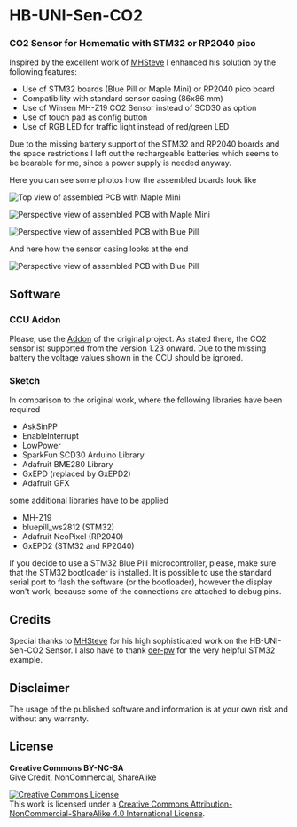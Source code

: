 # HB-UNI-Sen-CO2

### CO2 Sensor for Homematic with STM32 or RP2040 pico

Inspired by the excellent work of [MHSteve](https://github.com/HMSteve/HB-UNI-Sen-CO2/blob/main/README.md) I enhanced his solution by the following features:
- Use of STM32 boards (Blue Pill or Maple Mini) or RP2040 pico board
- Compatibility with standard sensor casing (86x86 mm)
- Use of Winsen MH-Z19 CO2 Sensor instead of SCD30 as option
- Use of touch pad as config button
- Use of RGB LED for traffic light instead of red/green LED

Due to the missing battery support of the STM32 and RP2040 boards and the space restrictions I left out the rechargeable batteries which seems to be bearable for me, since a power supply is needed anyway.

Here you can see some photos how the assembled boards look like

![Top view of assembled PCB with Maple Mini](https://github.com/bestfan/HB-UNI-Sen-CO2-STM32/blob/main/Pictures/maplemini_topview.jpg)

![Perspective view of assembled PCB with Maple Mini](https://github.com/bestfan/HB-UNI-Sen-CO2-STM32/blob/main/Pictures/maplemini_perspective.jpg)

![Perspective view of assembled PCB with Blue Pill](https://github.com/bestfan/HB-UNI-Sen-CO2-STM32/blob/main/Pictures/bluepill_perspective.jpg)

And here how the sensor casing looks at the end

![Perspective view of assembled PCB with Blue Pill](https://github.com/bestfan/HB-UNI-Sen-CO2-STM32/blob/main/Pictures/casing_perspective.jpg)


## Software

### CCU Addon

Please, use the [Addon](https://github.com/HMSteve/SG-HB-Devices-Addon/raw/master/CCU_RM/sg-hb-devices-addon.tgz) of the original project. As stated there, the CO2 sensor ist supported from the version 1.23 onward. Due to the missing battery the voltage values shown in the CCU should be ignored.

### Sketch

In comparison to the original work, where the following libraries have been required
- AskSinPP
- EnableInterrupt
- LowPower
- SparkFun SCD30 Arduino Library
- Adafruit BME280 Library
- GxEPD (replaced by GxEPD2)
- Adafruit GFX

some additional libraries have to be applied
- MH-Z19
- bluepill_ws2812 (STM32)
- Adafruit NeoPixel (RP2040)
- GxEPD2 (STM32 and RP2040)

If you decide to use a STM32 Blue Pill microcontroller, please, make sure that the STM32 bootloader is installed. It is possible to use the standard serial port to flash the software (or the bootloader), however the display won't work, because some of the connections are attached to debug pins.

## Credits

Special thanks to [MHSteve](https://github.com/HMSteve/HB-UNI-Sen-CO2/blob/main/README.md) for his high sophisticated work on the HB-UNI-Sen-CO2 Sensor. I also have to thank [der-pw](https://github.com/der-pw/hm_stm32_2ch_dimmer) for the very helpful STM32 example.

## Disclaimer

The usage of the published software and information is at your own risk and without any warranty.

## License

**Creative Commons BY-NC-SA**<br>
Give Credit, NonCommercial, ShareAlike

<a rel="license" href="http://creativecommons.org/licenses/by-nc-sa/4.0/"><img alt="Creative Commons License" style="border-width:0" src="https://mirrors.creativecommons.org/presskit/buttons/88x31/svg/by-nc-sa.eu.svg" /></a><br />This work is licensed under a <a rel="license" href="http://creativecommons.org/licenses/by-nc-sa/4.0/">Creative Commons Attribution-NonCommercial-ShareAlike 4.0 International License</a>.
